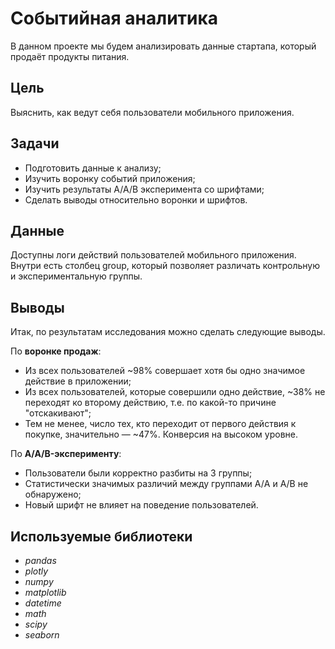 # Событийная аналитика
В данном проекте мы будем анализировать данные стартапа, который продаёт продукты питания.

## Цель
Выяснить, как ведут себя пользователи мобильного приложения.

## Задачи
* Подготовить данные к анализу;
* Изучить воронку событий приложения;
* Изучить результаты A/A/B эксперимента со шрифтами;
* Сделать выводы относительно воронки и шрифтов.

## Данные
Доступны логи действий пользователей мобильного приложения. 
Внутри есть столбец group, который позволяет различать контрольную и экспериментальную группы.

## Выводы
Итак, по результатам исследования можно сделать следующие выводы. 

По **воронке продаж**:

* Из всех пользователей ~98% совершает хотя бы одно значимое действие в приложении; 
* Из всех пользователей, которые совершили одно действие, ~38% не переходят ко второму действию, т.е. по какой-то причине "отскакивают";
* Тем не менее, число тех, кто переходит от первого действия к покупке, значительно — ~47%. Конверсия на высоком уровне.

По **A/A/B-эксперименту**:

* Пользователи были корректно разбиты на 3 группы;
* Статистически значимых различий между группами А/A и A/B не обнаружено;
* Новый шрифт не влияет на поведение пользователей.

## Используемые библиотеки

- *pandas*
- *plotly*
- *numpy*
- *matplotlib*
- *datetime*
- *math*
- *scipy*
- *seaborn*
